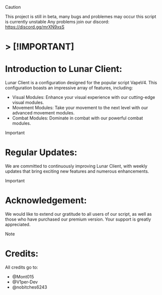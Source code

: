 > [!CAUTION]
> This project is still in beta, many bugs and problemes may occur this script is currently unstable
> Any problems join our discord: https://discord.gg/mrXN9xsS



# > [!IMPORTANT] 
# Introduction to Lunar Client:

Lunar Client is a configuration designed for the popular script VapeV4. This configuration boasts an impressive array of features, including:

- Visual Modules: Enhance your visual experience with our cutting-edge visual modules.
- Movement Modules: Take your movement to the next level with our advanced movement modules.
- Combat Modules: Dominate in combat with our powerful combat modules.

> [!IMPORTANT]
  
# Regular Updates:

We are committed to continuously improving Lunar Client, with weekly updates that bring exciting new features and numerous enhancements.

> [!IMPORTANT] 
 
# Acknowledgement:

We would like to extend our gratitude to all users of our script, as well as those who have purchased our premium version. Your support is greatly appreciated.

> [!NOTE]

# Credits:

All credits go to:

- @Mont015
- @V1per-Dev
- @nobitches6243



